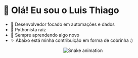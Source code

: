 # 👋 Olá! Eu sou o Luis Thiago

- 🎯 Desenvolvedor focado em automações e dados
- 🐍 Pythonista raiz
- 🧠 Sempre aprendendo algo novo
- ✨ Abaixo está minha contribuição em forma de cobrinha :)

<div align="center">
  <img src="https://raw.githubusercontent.com/LuisThiago858/luisthiago/output/dist/snake.svg" alt="Snake animation" />
</div>

